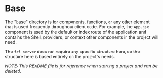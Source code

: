 # Base

The "base" directory is for components, functions, or any other element that is
used frequently throughout client code. For example, the `App.jsx` component is
used by the default or index route of the application and contains the Shell,
providers, or context other components in the project will need.

The `fef-server` does not require any specific structure here, so the structure
here is based entirely on the project's needs.

*NOTE: This README file is for reference when starting a project and can be
deleted.*
